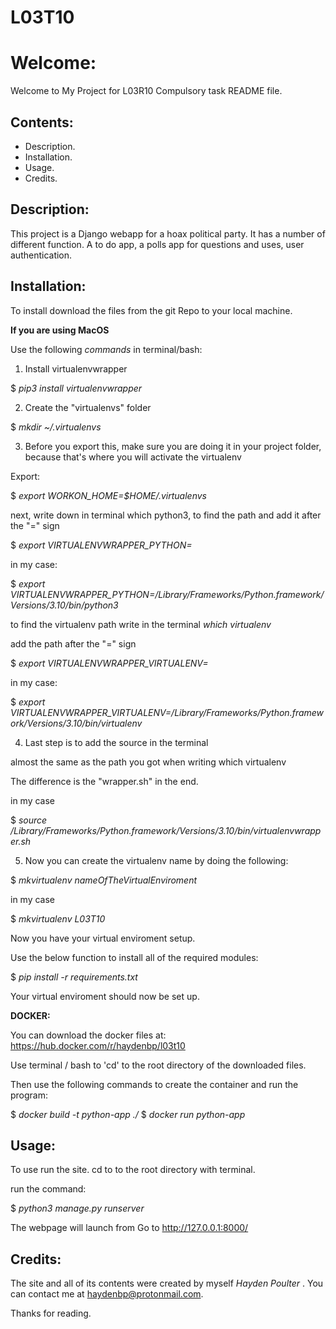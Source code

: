 # L03T10

# Welcome:

Welcome to My Project for L03R10 Compulsory task README file.

## **Contents:**

* Description.
* Installation.
* Usage.
* Credits.


## **Description:**
This project is a Django webapp for a hoax political party. It has a number of different function. A to do app, a polls app for questions and uses, user authentication.

## **Installation:**
To install download the files from the git Repo to your local machine.

**If you are using MacOS**

Use the following *commands* in terminal/bash:

1. Install virtualenvwrapper

$ *pip3 install virtualenvwrapper*

2. Create the "virtualenvs" folder

$ *mkdir ~/.virtualenvs*

3. Before you export this, make sure you are doing it in your project folder, because that's where you will activate the virtualenv

Export:

$ *export WORKON_HOME=$HOME/.virtualenvs*

next, write down in terminal which python3, to find the path and add it after the "=" sign

$ *export VIRTUALENVWRAPPER_PYTHON=*

in my case:

$ *export VIRTUALENVWRAPPER_PYTHON=/Library/Frameworks/Python.framework/Versions/3.10/bin/python3*

to find the virtualenv path write in the terminal *which virtualenv*

add the path after the "=" sign

$ *export VIRTUALENVWRAPPER_VIRTUALENV=*

in my case:

$ *export VIRTUALENVWRAPPER_VIRTUALENV=/Library/Frameworks/Python.framework/Versions/3.10/bin/virtualenv*


4. Last step is to add the source in the terminal

almost the same as the path you got when writing which virtualenv

The difference is the "wrapper.sh" in the end.

in my case

$ *source /Library/Frameworks/Python.framework/Versions/3.10/bin/virtualenvwrapper.sh*

5. Now you can create the virtualenv name by doing the following:

$ *mkvirtualenv nameOfTheVirtualEnviroment*

in my case

$ *mkvirtualenv L03T10*

Now you have your virtual enviroment setup.

Use the below function to install all of the required modules:

$ *pip install -r requirements.txt*

Your virtual enviroment should now be set up.

**DOCKER:**

You can download the docker files at: https://hub.docker.com/r/haydenbp/l03t10

Use terminal / bash to 'cd' to the root directory of the downloaded files.

Then use the following commands to create the container and run the program:

$ *docker build -t python-app ./*
$ *docker run python-app*


## **Usage**:

To use run the site. cd to to the root directory with terminal.

run the command:

$ *python3 manage.py runserver*

The webpage will launch from Go to http://127.0.0.1:8000/


## **Credits**:

The site and all of its contents were created by myself *Hayden Poulter* . You can contact me at haydenbp@protonmail.com.

Thanks for reading.